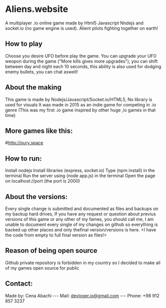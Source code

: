 # Aliens.website
A multiplayer .io online game made by Html5 Javascript Nndejs and socket.io (no game engine is used).
Alient pilots fighting together on earth!

## How to play
Choose you desire UFO before play the game.
You can upgrade your UFO weopon during the game ("More kills gives more upgrades"), you can shift between day and night each 10 seconds, this ability is also used for dodging enemy bullets, you can chat aswell!

## About the making
This game is made by Nodejs/Javascript/Socket.io/HTML5, No library is used for visuals
It was made in 2015 as an indie game for competing in .io genre (This was my first .io game inspired by other huge ,io games in that time)

## More games like this:
#http://pury.space

## How to run:
Install nodejs
Install libraries (express, socket.io)
Type (npm install) in the terminal
Run the server using (node app.js) in the terminal
Open the page on localhost://port (the port is 2000)

## About the versions:
Every single change is submitted and documented as files and backups on my backup hard drives, If you have any request or question about previus versions of this game or any other of my fames, you should call me, I am unable to document every single of my changes on github so everything is backed up other places and only thefinal version/versions is here.
<I have the code from empty to full final version as files!>

## Reason of being open source
Github private repository is forbidden in my country so I decided to make all of my games open source for public

## Contact:
Made by: Cena Abachi --- 
Mail: devloger.io@gmail.com --- 
Phone: +98 912 857 3237

